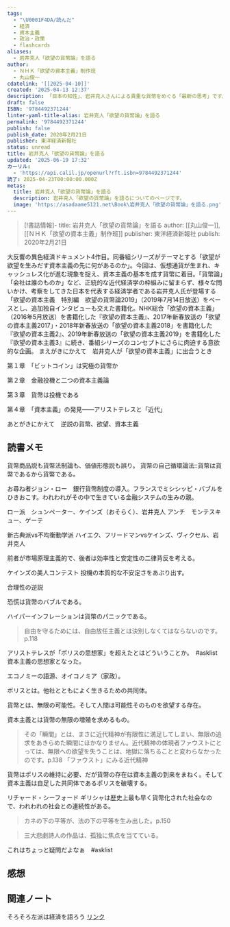 ```yaml
---
tags:
  - "\U0001F4DA/読んだ"
  - 経済
  - 資本主義
  - 政治・政策
  - flashcards
aliases:
  - 岩井克人「欲望の貨幣論」を語る
author:
  - ＮＨＫ「欲望の資本主義」制作班
  - 丸山俊一
cdatelink: '[[2025-04-10]]'
created: '2025-04-13 12:37'
description: 「日本の知性」、岩井克人さんによる貴重な貨幣をめぐる「最新の思考」です。
draft: false
ISBN: '9784492371244'
linter-yaml-title-alias: 岩井克人「欲望の貨幣論」を語る
permalink: '9784492371244'
publish: false
publish_date: 2020年2月21日
publisher: 東洋経済新報社
status: unread
title: 岩井克人「欲望の貨幣論」を語る
updated: '2025-06-19 17:32'
カーリル:
  - 'https://api.calil.jp/openurl?rft.isbn=9784492371244'
読了: 2025-04-23T00:00:00.000Z
metas:
  title: 岩井克人「欲望の貨幣論」を語る
  description: 岩井克人「欲望の貨幣論」を語るについてのページです。
  image: 'https://asadaame5121.net\Book\岩井克人「欲望の貨幣論」を語る.png'
---
```

>[!書誌情報]-
>title: 岩井克人「欲望の貨幣論」を語る
>author: [[丸山俊一]], [[ＮＨＫ「欲望の資本主義」制作班]]
>publisher: 東洋経済新報社
>publish: 2020年2月21日

大反響の異色経済ドキュメント4作目。同番組シリーズがテーマとする「欲望が欲望を生みだす資本主義の先に何があるのか」。今回は、仮想通貨が生まれ、キャッシュレス化が進む現象を捉え、資本主義の基本を成す貨幣に着目。「貨幣論」「会社は誰のものか」など、正統的な近代経済学の枠組みに留まらず、様々な問いかけ、考察をしてきた日本を代表する経済学者である岩井克人氏が登場する「欲望の資本主義　特別編　欲望の貨幣論2019」（2019年7月14日放送）をベースとし、追加独自インタビューも交えた書籍化。NHK総合「欲望の資本主義」（2016年5月放送）を書籍化した『欲望の資本主義』、2017年新春放送の「欲望の資本主義2017」・2018年新春放送の「欲望の資本主義2018」を書籍化した『欲望の資本主義2』、2019年新春放送の「欲望の資本主義2019」を書籍化した『欲望の資本主義3』に続き、番組シリーズのコンセプトにさらに肉迫する意欲的な企画。
まえがきにかえて　岩井克人が「欲望の資本主義」に出合うとき

第１章　「ビットコイン」は究極の貨幣か

第２章　金融投機と二つの資本主義論

第３章　貨幣は投機である

第４章　「資本主義」の発見――アリストテレスと「近代」

あとがきにかえて　逆説の貨幣、欲望、資本主義

## 読書メモ
貨幣商品説も貨幣法制論も、価値形態説も誤り。
貨幣の自己循環論法::貨幣は貨幣であるから貨幣である。
<!--SR:!2025-04-19,3,250-->

お尋ね者ジョン・ロー　銀行貨幣制度の導入。フランスでミシシッピ・バブルをひきおこす。われわれがその中で生きている金融システムの生みの親。

ロー派　シュンペーター、ケインズ（おそらく）、岩井克人
アンチ　モンテスキュー、ゲーテ

新古典派vs不均衡動学派
ハイエク、フリードマンvsケインズ、ヴィクセル、岩井克人

前者が市場原理主義的で、後者は効率性と安定性の二律背反を考える。

ケインズの美人コンテスト
投機の本質的な不安定さをあぶり出す。

合理性の逆説

恐慌は貨幣のバブルである。

ハイパーインフレーションは貨幣のパニックである。

> 自由を守るためには、自由放任主義とは決別しなくてはならないのです。p.118

アリストテレスが「ポリスの思想家」を超えたとはどういうことか。　#asklist 資本主義の思想家となった。

エコノミーの語源、オイコノミア（家政）。

ポリスとは。他社とともによく生きるための共同体。

貨幣とは、無限の可能性。そして人間は可能性そのものを欲望する存在。

資本主義とは貨幣の無限の増殖を求めるもの。

> その「瞬間」とは、まさに近代精神が有限性に満足してしまい、無限の追求をあきらめた瞬間にほかなりません。近代精神の体現者ファウストにとっては、無限への欲望を失うことは、地獄に落ちることと変わらなかったのです。p.138
> 「ファウスト」にみる近代精神

貨幣はポリスの維持に必要、だが貨幣の存在は資本主義の到来をまねく。そして資本主義は自足した共同体であるポリスを破壊する。

リチャード・シーフォード
ギリシャは歴史上最も早く貨幣化された社会なので、われわれの社会との連続性がある。

> カネの下の平等が、法の下の平等を生み出した。p.150

>三大悲劇詩人の作品は、孤独に焦点を当てている。　

これはちょっと疑問だよなぁ　#asklist 


## 感想
## 関連ノート
そろそろ左派は経済を語ろう
<a href="https://asadaame5121.net/9784492371244" class="u-url">リンク</a>
